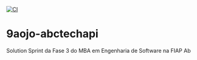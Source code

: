 [![CI](https://github.com/wiliamks/9aojo-abctechapi/actions/workflows/develop.yml/badge.svg)](https://github.com/wiliamks/9aojo-abctechapi/actions/workflows/develop.yml)
# 9aojo-abctechapi
Solution Sprint da Fase 3 do MBA em Engenharia de Software na FIAP
Ab
